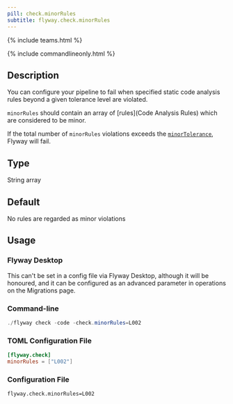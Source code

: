 ```yaml
---
pill: check.minorRules
subtitle: flyway.check.minorRules
---
```


{% include teams.html %}

{% include commandlineonly.html %}

## Description

You can configure your pipeline to fail when specified static code analysis rules beyond a given tolerance level are violated.

`minorRules` should contain an array of [rules](Code Analysis Rules) which are considered to be minor.

If the total number of `minorRules` violations exceeds the [`minorTolerance`](<Configuration/Flyway Namespace/Flyway Check Namespace/Flyway Check Minor Tolerance Setting>), Flyway will fail.

## Type

String array

## Default

No rules are regarded as minor violations

## Usage

### Flyway Desktop

This can't be set in a config file via Flyway Desktop, although it will be honoured, and it can be configured as an advanced parameter in operations on the Migrations page.

### Command-line

```powershell
./flyway check -code -check.minorRules=L002
```

### TOML Configuration File

```toml
[flyway.check]
minorRules = ["L002"]
```

### Configuration File

```properties
flyway.check.minorRules=L002
```